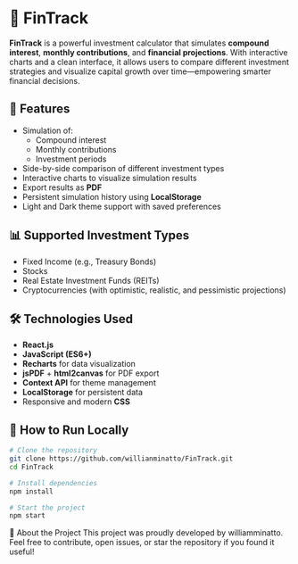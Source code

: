 # 💸 FinTrack

**FinTrack** is a powerful investment calculator that simulates **compound interest**, **monthly contributions**, and **financial projections**. With interactive charts and a clean interface, it allows users to compare different investment strategies and visualize capital growth over time—empowering smarter financial decisions.

## 🚀 Features

- Simulation of:
  - Compound interest
  - Monthly contributions
  - Investment periods
- Side-by-side comparison of different investment types
- Interactive charts to visualize simulation results
- Export results as **PDF**
- Persistent simulation history using **LocalStorage**
- Light and Dark theme support with saved preferences

## 📊 Supported Investment Types

- Fixed Income (e.g., Treasury Bonds)
- Stocks
- Real Estate Investment Funds (REITs)
- Cryptocurrencies (with optimistic, realistic, and pessimistic projections)

## 🛠️ Technologies Used

- **React.js**
- **JavaScript (ES6+)**
- **Recharts** for data visualization
- **jsPDF** + **html2canvas** for PDF export
- **Context API** for theme management
- **LocalStorage** for persistent data
- Responsive and modern **CSS**

## 🧪 How to Run Locally

```bash
# Clone the repository
git clone https://github.com/willianminatto/FinTrack.git
cd FinTrack

# Install dependencies
npm install

# Start the project
npm start
```

📌 About the Project
This project was proudly developed by williamminatto.
Feel free to contribute, open issues, or star the repository if you found it useful!
